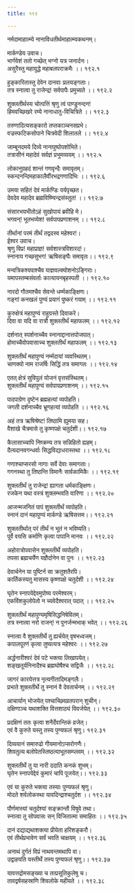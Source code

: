 ```yaml
---
title: १९२

---
```

नर्मदामाहात्म्ये नानाविधतीर्थमाहात्म्यकथनम्।  
  
मार्कण्डेय उवाच।  
भार्गवेशं ततो गच्छेत् भग्नो यत्र जनार्दनः।  
असुरैस्तु महायुद्धे महाबलपराक्रमैः ।। १९२.१  
  
हुङ्कारितास्तु देवेन दानवाः प्रलयङ्गताः।  
तत्र स्नात्वा तु राजेन्द्र! सर्वपापैः प्रमुच्यते ।। १९२.२  
  
शुक्लतीर्थस्य चोत्पत्तिं श्रृणु त्वं पाण्डुनन्दन!  
हिमवच्छिखरे रम्ये नानाधातु-विचित्रिते ।। १९२.३  
  
तरुणादित्यसङ्कारो तप्तकाञ्चनसप्रभे।  
वज्रस्फटिकसोपाने चित्रवेदी शिलातले ।। १९२.४  
  
जाम्बूनदमये दिव्ये नानापुष्पोपशोभिते।  
तत्रासीनं महादेवं सर्वज्ञं प्रभुमव्ययम् ।। १९२.५  
  
लोकानुग्रहदं शान्तं गणवृन्दैः समावृतम्।  
स्कन्दनन्दिमहाकालैर्वीरभद्रगणादिभिः ।। १९२.६  
  
उमया सहितं देवं मार्कण्डिः पर्यपृच्छत।  
देवदेव महादेव ब्रह्मविष्ण्विन्द्रसंस्तुत! ।। १९२.७  
  
संसारभयभीतोऽहं सुखोपायं ब्रवीहि मे।  
भगवन्! भूतभव्येश! सर्वपापप्रणाशनम् ।। १९२.८  
  
तीर्थानां परमं तीर्थं तद्वदस्व महेश्वर!।  
ईश्वर उवाच।  
श्रृणु विप्र! महाप्राज्ञ! सर्वशास्त्रविशारद!।  
स्नानाय गच्छसुभग! ऋषिसङ्घैः समावृतः।। १९२.९  
  
मन्वत्रिकश्यपाश्चैव याज्ञवल्क्योशनोऽङ्गिराः।  
यमापस्तम्बसंवर्ताः कात्यायनबृहस्पती ।। १९२.१०  
  
नारदो गौतमश्चैव सेवन्ते धर्म्मकाङ्क्षिणः।  
गङ्गां कनखलं पुण्यं प्रयागं पुष्करं गयाम् ।। १९२.११  
  
कुरुक्षेत्रं महापुण्यं राहुग्रस्ते दिवाकरे।  
दिवा वा यदि वा रात्रौ शुक्लतीर्थं महाफलम् ।। १९२.१२  
  
दर्शनात् स्पर्शनाच्चैव स्नानाद्दानात्तपोजपात्।  
होमाच्चैवोपवासाच्च शुक्लतीर्थं महाफलम् ।। १९२.१३  
  
शुक्लतीर्थं महापुण्यं नर्म्मदायां व्यवस्थितम्।  
चाणक्यो नाम राजर्षिः सिद्धिं तत्र समागतः ।। १९२.१४  
  
एतत् क्षेत्रं सुविपुलं योजनं वृत्तसंस्थितम्।  
शुक्लतीर्थं महापुण्यं सर्वपापप्रणाशनम् ।। १९२.१५  
  
पादपाग्रेण दृष्टेन ब्रह्महत्यां व्यपोहति।  
जगती दर्शनाच्चैव भ्रूणहत्यां व्यपोहति ।। १९२.१६  
  
अहं तत्र ऋषिश्रेष्ट! तिष्ठामि ह्युमया सह।  
वैशाखे चैत्रमासे तु कृष्णपक्षे चतुर्दशी।। १९२.१७  
  
कैलासाच्चापि निष्क्रम्य तत्र सन्निहितो ह्यहम्।  
दैत्यदानवगन्धर्वाः सिद्धविद्याधरास्तथा ।। १९२.१८  
  
गणाश्चाप्सरसो नागाः सर्वे देवाः समागताः।  
गगनस्था तु तिष्ठन्ति विमानैः सार्वकामिकैः ।। १९२.१९  
  
शुक्लतीर्थं तु राजेन्द्र! ह्यागता धर्मकाङ्क्षिणः।  
रजकेन यथा वस्त्रं शुक्लम्भवति वारिणा ।। १९२.२०  
  
आजन्मजनितं पापं शुक्लतीर्थं व्यपोहति।  
स्नानं दानं महापुण्यं मार्कण्डे ऋषिसत्तम।। १९२.२१  
  
शुक्लतीर्थात् परं तीर्थं न भूतं न भविष्यति।  
पूर्वे वयसि कर्माणि कृत्वा पापानि मानवः ।। १९२.२२  
  
अहोरात्रोपवासेन शुक्लतीर्थे व्यपोहति।  
तपसा ब्रह्मचर्येण यज्ञैर्दानेन वा पुनः ।। १९२.२३  
  
देवार्चनेन या पुष्टिर्न सा क्रतुशतैरपि।  
कार्तिकस्यतु मासस्य कृष्णपक्षे चतुर्दशी ।। १९२.२४  
  
घृतेन स्नापयेद्देवमुपोष्य परमेश्वरम्।  
एकविंशकुलोपेतो न च्यवेदैश्वरात् पदात् ।। १९२.२५  
  
शुक्लतीर्थं महापुण्यमृषिसिद्धनिषेवितम्।  
तत्र स्नात्वा नरो राजन्! न पुनर्जन्मभाक् भवेत् ।। १९२.२६  
  
स्नात्वा वै शुक्लतीर्थे तु ह्यर्चयेत् वृषभध्वजम्।  
कपालपूरणं कृत्वा तुष्यत्यत्र महेश्वरः ।। १९२.२७  
  
अर्द्धनारीश्वरं देवं पटे भक्त्या लिखापयेत्।  
शङ्खतूर्यनिनादैश्च ब्रह्मघोषैश्च सद्विजैः ।। १९२.२८  
  
जागरं कारयेत्तत्र नृत्यगीतादिमङ्गलैः।  
प्रभाते शुक्लतीर्थे तु स्नानं वै देवतार्चनम् ।। १९२.२९  
  
आचार्यान् भोजयेत् पश्चाच्छिवव्रतपरान् शुचीन्।  
दक्षिणाञ्च यथाशक्ति वित्तशाठ्यं विवर्जयेत् ।। १९२.३०  
  
प्रदक्षिणं ततः कृत्वा शनैर्देवान्तिकं व्रजेत्।  
एवं वै कुरुते यस्तु तस्य पुण्यफलं श्रृणु। १९२.३१  
  
दिव्ययानं समारुढो गीयमानोऽप्सरोगणैः।  
शिवतुल्य बलोपेतस्तिष्ठत्याभूतसम्प्लवम् ।। १९२.३२  
  
शुक्लतीर्थे तु या नारी ददाति कनकं शुभम्।  
घृतेन स्नापयेद्देवं कुमारं चापि पूजयेत्।। १९२.३३  
  
एवं या कुरुते भक्त्या तस्याः पुण्यफलं श्रृणु।  
मोदते शर्वलोकस्था यावदिन्द्राश्चतुर्दश ।। १९२.३४  
  
पौर्णमास्यां चतुर्दश्यां सङ्क्रान्तौ विषुवे तथा।  
स्नात्वा तु सोपवासः सन् विजितात्मा समाहितः ।। १९२.३५  
  
दानं दद्याद्यथाशक्त्या प्रीयेता हरिशङ्करौ।  
एवं तीर्थप्रभावेण सर्वं भवति चाक्षयम् ।। १९२.३६  
  
अनाथं दुर्गतं विप्रं नाथवन्तमथापि वा।  
उद्वाहयति यस्तीर्थे तस्य पुण्यफलं श्रृणु।। १९२.३७  
  
यावत्तद्रोमसङ्ख्या च तत्प्रसूतिकुलेषु च।  
तावद्वर्षसहस्राणि शिवलोके महीयते ।। १९२.३८